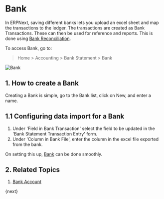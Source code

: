 <!-- add-breadcrumbs -->
# Bank

In ERPNext, saving different banks lets you upload an excel sheet and map the transactions to the ledger. The transactions are created as Bank Transactions. These can then be used for reference and reports. This is done using [Bank Reconciliation](/docs/v13/user/manual/en/accounts/bank-reconciliation).

To access Bank, go to:
> Home > Accounting > Bank Statement > Bank

![Bank](/docs/v13/assets/img/accounts/bank.png)

## 1. How to create a Bank
Creating a Bank is simple, go to the Bank list, click on New, and enter a name.

## 1.1 Configuring data import for a Bank

1. Under 'Field in Bank Transaction' select the field to be updated in the 'Bank Statement Transaction Entry' form.
1. Under 'Column in Bank File', enter the column in the excel file exported from the bank.

On setting this up, [Bank](/docs/v13/user/manual/en/accounts/bank-reconciliation) can be done smoothly.

## 2. Related Topics
1. [Bank Account](/docs/v13/user/manual/en/accounts/bank-account)

{next}
